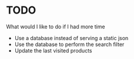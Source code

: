 # TODO

What would I like to do if I had more time

- Use a database instead of serving a static json
- Use the database to perform the search filter
- Update the last visited products
